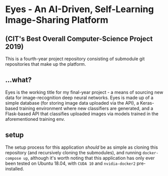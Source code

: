 # Eyes - An AI-Driven, Self-Learning Image-Sharing Platform

## (CIT's Best Overall Computer-Science Project 2019)

This is a fourth-year project repository consisting of submodule git repositories that make up the platform.


## ...what?
Eyes is the working title for my final-year project - a means of sourcing new data for image-recognition deep neural networks.
Eyes is made up of a simple database (for storing image data uploaded via the API), a Keras-based training environment where new classifiers are generated, and a Flask-based API that classifies uploaded images via models trained in the aforementioned training env.

## setup
The setup process for this application *should* be as simple as cloning this repository (and recursively cloning the submodules), and running `docker-compose up`, although it's worth noting that this application has only ever been tested on Ubuntu 18.04, with `CUDA 10` and `nvidia-docker2` pre-installed.
